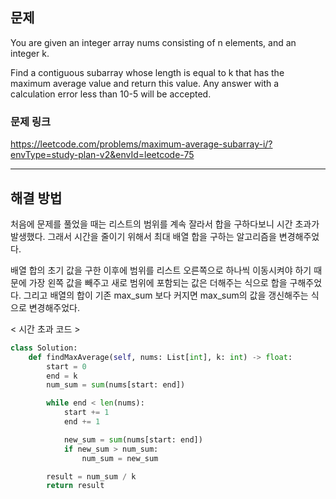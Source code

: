 ## 문제

You are given an integer array nums consisting of n elements, and an integer k.

Find a contiguous subarray whose length is equal to k that has the maximum average value and return this value. Any answer with a calculation error less than 10-5 will be accepted.

### 문제 링크

https://leetcode.com/problems/maximum-average-subarray-i/?envType=study-plan-v2&envId=leetcode-75

---

## 해결 방법

처음에 문제를 풀었을 때는 리스트의 범위를 계속 잘라서 합을 구하다보니 시간 초과가 발생했다. 그래서 시간을 줄이기 위해서 최대 배열 합을 구하는 알고리즘을 변경해주었다.

배열 합의 초기 값을 구한 이후에 범위를 리스트 오른쪽으로 하나씩 이동시켜야 하기 때문에 가장 왼쪽 값을 빼주고 새로 범위에 포함되는 값은 더해주는 식으로 합을 구해주었다. 그리고 배열의 합이 기존 max_sum 보다 커지면 max_sum의 값을 갱신해주는 식으로 변경해주었다.

< 시간 초과 코드 >

```python
class Solution:
    def findMaxAverage(self, nums: List[int], k: int) -> float:
        start = 0
        end = k
        num_sum = sum(nums[start: end])

        while end < len(nums):
            start += 1
            end += 1

            new_sum = sum(nums[start: end])
            if new_sum > num_sum:
                num_sum = new_sum

        result = num_sum / k
        return result
```
